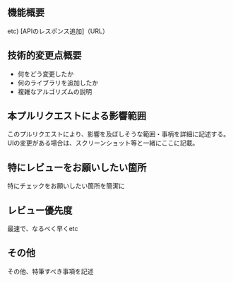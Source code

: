 ## 機能概要
etc) [APIのレスポンス追加]（URL）

## 技術的変更点概要
- 何をどう変更したか
- 何のライブラリを追加したか
- 複雑なアルゴリズムの説明

## 本プルリクエストによる影響範囲
このプルリクエストにより、影響を及ぼしそうな範囲・事柄を詳細に記述する。  
UIの変更がある場合は、スクリーンショット等と一緒にここに記載。

## 特にレビューをお願いしたい箇所
特にチェックをお願いしたい箇所を簡潔に

## レビュー優先度
最速で、なるべく早くetc

## その他
その他、特筆すべき事項を記述
